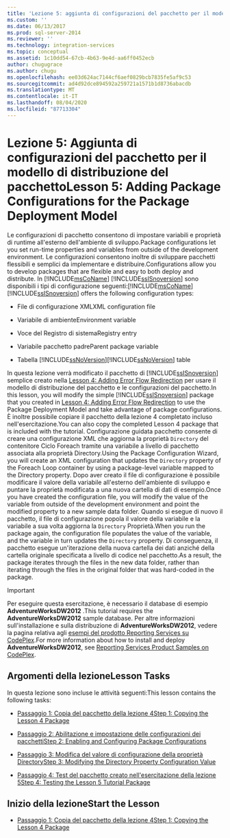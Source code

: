 ```yaml
---
title: 'Lezione 5: aggiunta di configurazioni del pacchetto per il modello di distribuzione del pacchetto | Microsoft Docs'
ms.custom: ''
ms.date: 06/13/2017
ms.prod: sql-server-2014
ms.reviewer: ''
ms.technology: integration-services
ms.topic: conceptual
ms.assetid: 1c10dd54-67cb-4b63-9e4d-aa6ff0452ecb
author: chugugrace
ms.author: chugu
ms.openlocfilehash: ee03d624ac7144cf6aef0829bcb7835fe5af9c53
ms.sourcegitcommit: ad4d92dce894592a259721a1571b1d8736abacdb
ms.translationtype: MT
ms.contentlocale: it-IT
ms.lasthandoff: 08/04/2020
ms.locfileid: "87713304"
---
```

# <a name="lesson-5-adding-package-configurations-for-the-package-deployment-model"></a><span data-ttu-id="9911e-102">Lezione 5: Aggiunta di configurazioni del pacchetto per il modello di distribuzione del pacchetto</span><span class="sxs-lookup"><span data-stu-id="9911e-102">Lesson 5: Adding Package Configurations for the Package Deployment Model</span></span>
  <span data-ttu-id="9911e-103">Le configurazioni di pacchetto consentono di impostare variabili e proprietà di runtime all'esterno dell'ambiente di sviluppo.</span><span class="sxs-lookup"><span data-stu-id="9911e-103">Package configurations let you set run-time properties and variables from outside of the development environment.</span></span> <span data-ttu-id="9911e-104">Le configurazioni consentono inoltre di sviluppare pacchetti flessibili e semplici da implementare e distribuire.</span><span class="sxs-lookup"><span data-stu-id="9911e-104">Configurations allow you to develop packages that are flexible and easy to both deploy and distribute.</span></span> <span data-ttu-id="9911e-105">In [!INCLUDE[msCoName](../includes/msconame-md.md)] [!INCLUDE[ssISnoversion](../includes/ssisnoversion-md.md)] sono disponibili i tipi di configurazione seguenti:</span><span class="sxs-lookup"><span data-stu-id="9911e-105">[!INCLUDE[msCoName](../includes/msconame-md.md)] [!INCLUDE[ssISnoversion](../includes/ssisnoversion-md.md)] offers the following configuration types:</span></span>  
  
-   <span data-ttu-id="9911e-106">File di configurazione XML</span><span class="sxs-lookup"><span data-stu-id="9911e-106">XML configuration file</span></span>  
  
-   <span data-ttu-id="9911e-107">Variabile di ambiente</span><span class="sxs-lookup"><span data-stu-id="9911e-107">Environment variable</span></span>  
  
-   <span data-ttu-id="9911e-108">Voce del Registro di sistema</span><span class="sxs-lookup"><span data-stu-id="9911e-108">Registry entry</span></span>  
  
-   <span data-ttu-id="9911e-109">Variabile pacchetto padre</span><span class="sxs-lookup"><span data-stu-id="9911e-109">Parent package variable</span></span>  
  
-   <span data-ttu-id="9911e-110">Tabella [!INCLUDE[ssNoVersion](../includes/ssnoversion-md.md)]</span><span class="sxs-lookup"><span data-stu-id="9911e-110">[!INCLUDE[ssNoVersion](../includes/ssnoversion-md.md)] table</span></span>  
  
 <span data-ttu-id="9911e-111">In questa lezione verrà modificato il pacchetto di [!INCLUDE[ssISnoversion](../includes/ssisnoversion-md.md)] semplice creato nella [Lesson 4: Adding Error Flow Redirection](lesson-4-add-error-flow-redirection-with-ssis.md) per usare il modello di distribuzione del pacchetto e le configurazioni del pacchetto.</span><span class="sxs-lookup"><span data-stu-id="9911e-111">In this lesson, you will modify the simple [!INCLUDE[ssISnoversion](../includes/ssisnoversion-md.md)] package that you created in [Lesson 4: Adding Error Flow Redirection](lesson-4-add-error-flow-redirection-with-ssis.md) to use the Package Deployment Model and take advantage of package configurations.</span></span> <span data-ttu-id="9911e-112">È inoltre possibile copiare il pacchetto della lezione 4 completato incluso nell'esercitazione.</span><span class="sxs-lookup"><span data-stu-id="9911e-112">You can also copy the completed Lesson 4 package that is included with the tutorial.</span></span> <span data-ttu-id="9911e-113">Configurazione guidata pacchetto consente di creare una configurazione XML che aggiorna la proprietà `Directory` del contenitore Ciclo Foreach tramite una variabile a livello di pacchetto associata alla proprietà Directory.</span><span class="sxs-lookup"><span data-stu-id="9911e-113">Using the Package Configuration Wizard, you will create an XML configuration that updates the `Directory` property of the Foreach Loop container by using a package-level variable mapped to the Directory property.</span></span> <span data-ttu-id="9911e-114">Dopo aver creato il file di configurazione è possibile modificare il valore della variabile all'esterno dell'ambiente di sviluppo e puntare la proprietà modificata a una nuova cartella di dati di esempio.</span><span class="sxs-lookup"><span data-stu-id="9911e-114">Once you have created the configuration file, you will modify the value of the variable from outside of the development environment and point the modified property to a new sample data folder.</span></span> <span data-ttu-id="9911e-115">Quando si esegue di nuovo il pacchetto, il file di configurazione popola il valore della variabile e la variabile a sua volta aggiorna la `Directory` Proprietà.</span><span class="sxs-lookup"><span data-stu-id="9911e-115">When you run the package again, the configuration file populates the value of the variable, and the variable in turn updates the `Directory` property.</span></span> <span data-ttu-id="9911e-116">Di conseguenza, il pacchetto esegue un'iterazione della nuova cartella dei dati anziché della cartella originale specificata a livello di codice nel pacchetto.</span><span class="sxs-lookup"><span data-stu-id="9911e-116">As a result, the package iterates through the files in the new data folder, rather than iterating through the files in the original folder that was hard-coded in the package.</span></span>  
  
> [!IMPORTANT]  
>  <span data-ttu-id="9911e-117">Per eseguire questa esercitazione, è necessario il database di esempio **AdventureWorksDW2012** .</span><span class="sxs-lookup"><span data-stu-id="9911e-117">This tutorial requires the **AdventureWorksDW2012** sample database.</span></span> <span data-ttu-id="9911e-118">Per altre informazioni sull'installazione e sulla distribuzione di **AdventureWorksDW2012**, vedere la pagina relativa agli [esempi del prodotto Reporting Services su CodePlex](https://go.microsoft.com/fwlink/?LinkID=526910).</span><span class="sxs-lookup"><span data-stu-id="9911e-118">For more information about how to install and deploy **AdventureWorksDW2012**, see [Reporting Services Product Samples on CodePlex](https://go.microsoft.com/fwlink/?LinkID=526910).</span></span>  
  
## <a name="lesson-tasks"></a><span data-ttu-id="9911e-119">Argomenti della lezione</span><span class="sxs-lookup"><span data-stu-id="9911e-119">Lesson Tasks</span></span>  
 <span data-ttu-id="9911e-120">In questa lezione sono incluse le attività seguenti:</span><span class="sxs-lookup"><span data-stu-id="9911e-120">This lesson contains the following tasks:</span></span>  
  
-   [<span data-ttu-id="9911e-121">Passaggio 1: Copia del pacchetto della lezione 4</span><span class="sxs-lookup"><span data-stu-id="9911e-121">Step 1: Copying the Lesson 4 Package</span></span>](lesson-5-1-copying-the-lesson-4-package.md)  
  
-   [<span data-ttu-id="9911e-122">Passaggio 2: Abilitazione e impostazione delle configurazioni dei pacchetti</span><span class="sxs-lookup"><span data-stu-id="9911e-122">Step 2: Enabling and Configuring Package Configurations</span></span>](lesson-5-2-enabling-and-configuring-package-configurations.md)  
  
-   [<span data-ttu-id="9911e-123">Passaggio 3: Modifica del valore di configurazione della proprietà Directory</span><span class="sxs-lookup"><span data-stu-id="9911e-123">Step 3: Modifying the Directory Property Configuration Value</span></span>](lesson-5-3-modifying-the-directory-property-configuration-value.md)  
  
-   [<span data-ttu-id="9911e-124">Passaggio 4: Test del pacchetto creato nell'esercitazione della lezione 5</span><span class="sxs-lookup"><span data-stu-id="9911e-124">Step 4: Testing the Lesson 5 Tutorial Package</span></span>](lesson-5-4-testing-the-lesson-5-tutorial-package.md)  
  
## <a name="start-the-lesson"></a><span data-ttu-id="9911e-125">Inizio della lezione</span><span class="sxs-lookup"><span data-stu-id="9911e-125">Start the Lesson</span></span>  
  
-   [<span data-ttu-id="9911e-126">Passaggio 1: Copia del pacchetto della lezione 4</span><span class="sxs-lookup"><span data-stu-id="9911e-126">Step 1: Copying the Lesson 4 Package</span></span>](lesson-5-1-copying-the-lesson-4-package.md)  
  
  
